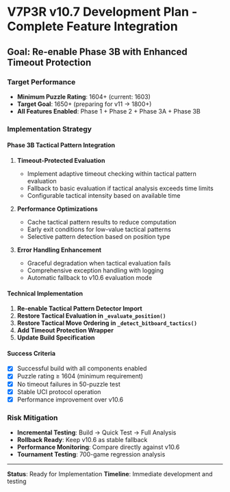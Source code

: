 # V7P3R v10.7 Development Plan - Complete Feature Integration
## Goal: Re-enable Phase 3B with Enhanced Timeout Protection

### Target Performance
- **Minimum Puzzle Rating**: 1604+ (current: 1603)
- **Target Goal**: 1650+ (preparing for v11 → 1800+)
- **All Features Enabled**: Phase 1 + Phase 2 + Phase 3A + Phase 3B

### Implementation Strategy

#### Phase 3B Tactical Pattern Integration
1. **Timeout-Protected Evaluation**
   - Implement adaptive timeout checking within tactical pattern evaluation
   - Fallback to basic evaluation if tactical analysis exceeds time limits
   - Configurable tactical intensity based on available time

2. **Performance Optimizations**
   - Cache tactical pattern results to reduce computation
   - Early exit conditions for low-value tactical patterns
   - Selective pattern detection based on position type

3. **Error Handling Enhancement**
   - Graceful degradation when tactical evaluation fails
   - Comprehensive exception handling with logging
   - Automatic fallback to v10.6 evaluation mode

#### Technical Implementation
1. **Re-enable Tactical Pattern Detector Import**
2. **Restore Tactical Evaluation in `_evaluate_position()`**
3. **Restore Tactical Move Ordering in `_detect_bitboard_tactics()`**
4. **Add Timeout Protection Wrapper**
5. **Update Build Specification**

#### Success Criteria
- [X] Successful build with all components enabled
- [X] Puzzle rating ≥ 1604 (minimum requirement)
- [X] No timeout failures in 50-puzzle test
- [X] Stable UCI protocol operation
- [X] Performance improvement over v10.6

### Risk Mitigation
- **Incremental Testing**: Build → Quick Test → Full Analysis
- **Rollback Ready**: Keep v10.6 as stable fallback
- **Performance Monitoring**: Compare directly against v10.6
- **Tournament Testing**: 700-game regression analysis

---
**Status**: Ready for Implementation
**Timeline**: Immediate development and testing

